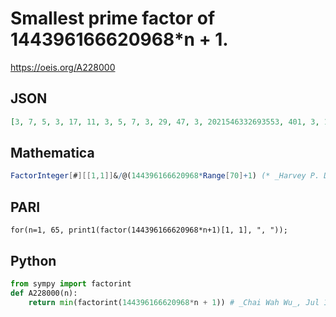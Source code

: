 # Smallest prime factor of 144396166620968\*n \+ 1\.
https://oeis.org/A228000
## JSON
```JSON
[3, 7, 5, 3, 17, 11, 3, 5, 7, 3, 29, 47, 3, 2021546332693553, 401, 3, 11, 5, 3, 1013, 31, 3, 5, 27301567, 3, 23, 419, 3, 179, 7, 3, 13, 5, 3, 61, 1093, 3, 5, 11, 3, 25665929, 757, 3, 7, 13, 3, 331, 5, 3, 11, 7, 3, 5, 3613, 3, 17, 6977, 3, 47, 349, 3, 151, 5, 3, 7]
```
## Mathematica
```Mathematica
FactorInteger[#][[1,1]]&/@(144396166620968*Range[70]+1) (* _Harvey P. Dale_, Oct 24 2017 *)
```
## PARI
```PARI
for(n=1, 65, print1(factor(144396166620968*n+1)[1, 1], ", "));
```
## Python
```Python
from sympy import factorint
def A228000(n):
    return min(factorint(144396166620968*n + 1)) # _Chai Wah Wu_, Jul 16 2019
```
